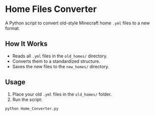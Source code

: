 # Home Files Converter

A Python script to convert old-style Minecraft home `.yml` files to a new format.

## How It Works

- Reads all `.yml` files in the `old_homes/` directory.
- Converts them to a standardized structure.
- Saves the new files to the `new_homes/` directory.

## Usage

1. Place your old `.yml` files in the `old_homes/` folder.
2. Run the script:

```bash
python Home_Converter.py
